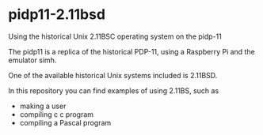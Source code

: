 # pidp11-2.11bsd

Using the historical Unix 2.11BSC operating system on the pidp-11

The pidp11 is a replica of the historical PDP-11, using a Raspberry
Pi and the emulator simh.


One of the available historical Unix systems included is 2.11BSD.

In this repository you can find examples of using 2.11BS, such as

- making a user
- compiling c c program
- compiling a Pascal program

